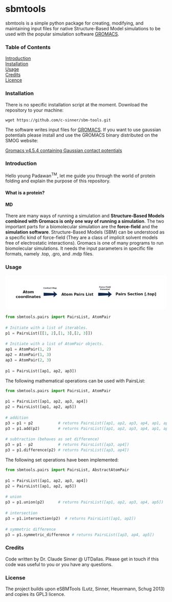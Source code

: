 # sbmtools

sbmtools is a simple python package for creating, modifying, and maintaining input files for native Structure-Based Model simulations to be used with the popular simulation software [GROMACS](http://www.gromacs.org/).

### Table of Contents
[Introduction](#introduction)  
[Installation](#installation)  
[Usage](#usage)  
[Credits](#credits)  
[Licence](#license)  


<a name="installation"></a>  
### Installation

There is no specific installation script at the moment. Download the repository to your machine:

```shell script
wget https://github.com/c-sinner/sbm-tools.git
```

The software writes input files for [GROMACS](http://www.gromacs.org/). If you want to use gaussian potentials please install and use the GROMACS binary distributed on the SMOG website:

[Gromacs v4.5.4 containing Gaussian contact potentials](http://smog-server.org/SBMextension.html#gauss)


<a name="introduction"></a>  
### Introduction

Hello young Padawan<sup>TM</sup>, let me guide you through the world of protein folding and explain the purpose of this repository.

#### What is a protein?

#### MD
There are many ways of running a simulation and **Structure-Based Models combined with Gromacs is only one way of running a simulation**. The two important parts for a biomolecular simulation are the **force-field** and the **simulation software**. Structure-Based Models (SBM) can be understood as a specific kind of force-field (They are a class of implicit solvent models free of electrostatic interactions). Gromacs is one of many programs to run biomolecular simulations. It needs the input parameters in specific file formats, namely .top, .gro, and .mdp files.

<a name="usage"></a>  
### Usage


![Atom coordinates -> contact Map -> Atom Pairs List -> Force Field Potential -> Pairs Section](workflow-simple.png?raw=true "workflow")

```python
from sbmtools.pairs import PairsList, AtomPair

# Initiate with a list of iterables.
p1 = PairsList([[1, 2],[1, 3],[2, 3]])

# Initiate with a list of AtomPair objects.
ap1 = AtomPair(1, 2)
ap2 = AtomPair(1, 3)
ap3 = AtomPair(2, 3)

p1 = PairsList([ap1, ap2, ap3])

```

The following mathematical operations can be used with PairsList:

```python
from sbmtools.pairs import PairsList, AtomPair

p1 = PairsList([ap1, ap2, ap3, ap4])
p2 = PairsList([ap1, ap2, ap5])

# addition
p3 = p1 + p2           # returns PairsList([ap1, ap2, ap3, ap4, ap1, ap2, ap5])
p3 = p1.add(p2)        # returns PairsList([ap1, ap2, ap3, ap4, ap1, ap2, ap5])

# subtraction (behaves as set difference)
p3 = p1 - p2           # returns PairsList([ap3, ap4])
p3 = p1.difference(p2) # returns PairsList([ap3, ap4])

```

The following set operations have been implemented:

```python
from sbmtools.pairs import PairsList, AbstractAtomPair

p1 = PairsList([ap1, ap2, ap3, ap4])
p2 = PairsList([ap1, ap2, ap5])

# union
p3 = p1.union(p2)      # returns PairsList([ap1, ap2, ap3, ap4, ap5])

# intersection
p3 = p1.intersection(p2)  # returns PairsList([ap1, ap2])

# symmetric difference
p3 = p1.symmetric_difference # returns PairsList([ap3, ap4, ap5])

```


<a name="credits"></a>  
### Credits
Code written by Dr. Claude Sinner @ UTDallas. Please get in touch if this code was useful to you or you have any questions.


<a name="license"></a>  
### License

The project builds upon eSBMTools (Lutz, Sinner, Heuermann, Schug 2013) and copies its GPL3 licence.


